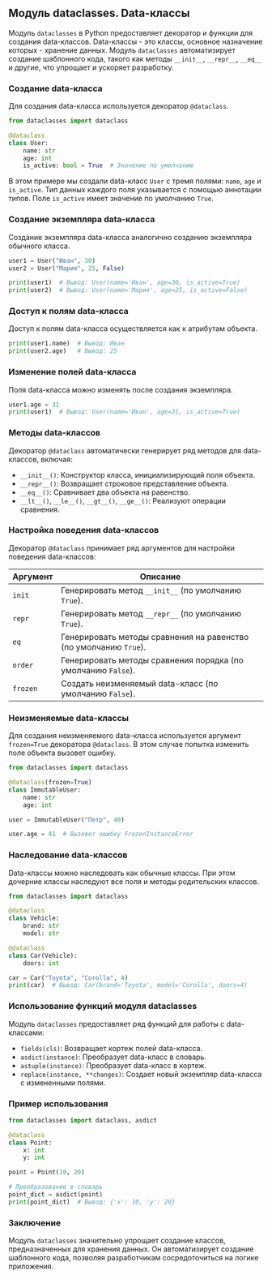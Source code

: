 ## Модуль dataclasses. Data-классы

Модуль `dataclasses` в Python предоставляет декоратор и функции для создания data-классов. Data-классы - это классы, основное назначение которых - хранение данных. Модуль `dataclasses` автоматизирует создание шаблонного кода, такого как методы `__init__`, `__repr__`, `__eq__` и другие, что упрощает и ускоряет разработку.

### Создание data-класса

Для создания data-класса используется декоратор `@dataclass`. 

```python
from dataclasses import dataclass

@dataclass
class User:
    name: str
    age: int
    is_active: bool = True  # Значение по умолчанию
```

В этом примере мы создали data-класс `User` с тремя полями: `name`, `age` и `is_active`.  Тип данных каждого поля указывается с помощью аннотации типов. Поле `is_active` имеет значение по умолчанию `True`.

### Создание экземпляра data-класса

Создание экземпляра data-класса аналогично созданию экземпляра обычного класса.

```python
user1 = User("Иван", 30)
user2 = User("Мария", 25, False)

print(user1)  # Вывод: User(name='Иван', age=30, is_active=True)
print(user2)  # Вывод: User(name='Мария', age=25, is_active=False)
```

### Доступ к полям data-класса

Доступ к полям data-класса осуществляется как к атрибутам объекта.

```python
print(user1.name)  # Вывод: Иван
print(user2.age)   # Вывод: 25
```

### Изменение полей data-класса

Поля data-класса можно изменять после создания экземпляра.

```python
user1.age = 31
print(user1)  # Вывод: User(name='Иван', age=31, is_active=True)
```

### Методы data-классов

Декоратор `@dataclass` автоматически генерирует ряд методов для data-классов, включая:

* `__init__()`: Конструктор класса, инициализирующий поля объекта.
* `__repr__()`: Возвращает строковое представление объекта.
* `__eq__()`: Сравнивает два объекта на равенство.
* `__lt__()`, `__le__()`, `__gt__()`, `__ge__()`: Реализуют операции сравнения.

### Настройка поведения data-классов

Декоратор `@dataclass` принимает ряд аргументов для настройки поведения data-классов:

| Аргумент | Описание |
|---|---|
| `init` | Генерировать метод `__init__` (по умолчанию `True`). |
| `repr` | Генерировать метод `__repr__` (по умолчанию `True`). |
| `eq` | Генерировать методы сравнения на равенство (по умолчанию `True`). |
| `order` | Генерировать методы сравнения порядка (по умолчанию `False`). |
| `frozen` | Создать неизменяемый data-класс (по умолчанию `False`). |

### Неизменяемые data-классы

Для создания неизменяемого data-класса используется аргумент `frozen=True` декоратора `@dataclass`. В этом случае попытка изменить поле объекта вызовет ошибку.

```python
from dataclasses import dataclass

@dataclass(frozen=True)
class ImmutableUser:
    name: str
    age: int

user = ImmutableUser("Петр", 40)

user.age = 41  # Вызовет ошибку FrozenInstanceError
```

### Наследование data-классов

Data-классы можно наследовать как обычные классы. При этом дочерние классы наследуют все поля и методы родительских классов.

```python
from dataclasses import dataclass

@dataclass
class Vehicle:
    brand: str
    model: str

@dataclass
class Car(Vehicle):
    doors: int

car = Car("Toyota", "Corolla", 4)
print(car)  # Вывод: Car(brand='Toyota', model='Corolla', doors=4)
```

### Использование функций модуля dataclasses

Модуль `dataclasses` предоставляет ряд функций для работы с data-классами:

* `fields(cls)`: Возвращает кортеж полей data-класса.
* `asdict(instance)`: Преобразует data-класс в словарь.
* `astuple(instance)`: Преобразует data-класс в кортеж.
* `replace(instance, **changes)`: Создает новый экземпляр data-класса с измененными полями.

### Пример использования

```python
from dataclasses import dataclass, asdict

@dataclass
class Point:
    x: int
    y: int

point = Point(10, 20)

# Преобразование в словарь
point_dict = asdict(point)
print(point_dict)  # Вывод: {'x': 10, 'y': 20}
```

### Заключение

Модуль `dataclasses` значительно упрощает создание классов, предназначенных для хранения данных. Он автоматизирует создание шаблонного кода, позволяя разработчикам сосредоточиться на логике приложения.
